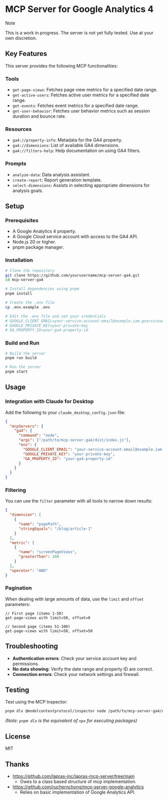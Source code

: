 # MCP Server for Google Analytics 4

>[!NOTE]
>This is a work in progress. The server is not yet fully tested. Use at your own discretion.

## Key Features

This server provides the following MCP functionalities:

### Tools

*   `get-page-views`: Fetches page view metrics for a specified date range.
*   `get-active-users`: Fetches active user metrics for a specified date range.
*   `get-events`: Fetches event metrics for a specified date range.
*   `get-user-behavior`: Fetches user behavior metrics such as session duration and bounce rate.

### Resources

*   `ga4://property-info`: Metadata for the GA4 property.
*   `ga4://dimensions`: List of available GA4 dimensions.
*   `ga4://filters-help`: Help documentation on using GA4 filters.

### Prompts

*   `analyze-data`: Data analysis assistant.
*   `create-report`: Report generation template.
*   `select-dimensions`: Assists in selecting appropriate dimensions for analysis goals.

## Setup

### Prerequisites

*   A Google Analytics 4 property.
*   A Google Cloud service account with access to the GA4 API.
*   Node.js 20 or higher.
*   pnpm package manager.

### Installation

```bash
# Clone the repository
git clone https://github.com/yourusername/mcp-server-ga4.git
cd mcp-server-ga4

# Install dependencies using pnpm
pnpm install

# Create the .env file
cp .env.example .env

# Edit the .env file and set your credentials
# GOOGLE_CLIENT_EMAIL=your-service-account-email@example.iam.gserviceaccount.com
# GOOGLE_PRIVATE_KEY=your-private-key
# GA_PROPERTY_ID=your-ga4-property-id
```

### Build and Run

```bash
# Build the server
pnpm run build

# Run the server
pnpm start
```

## Usage

### Integration with Claude for Desktop

Add the following to your `claude_desktop_config.json` file:

```json
{
  "mcpServers": {
    "ga4": {
      "command": "node",
      "args": ["/path/to/mcp-server-ga4/dist/index.js"],
      "env": {
        "GOOGLE_CLIENT_EMAIL": "your-service-account-email@example.iam.gserviceaccount.com",
        "GOOGLE_PRIVATE_KEY": "your-private-key",
        "GA_PROPERTY_ID": "your-ga4-property-id"
      }
    }
  }
}
```

### Filtering

You can use the `filter` parameter with all tools to narrow down results:

```json
{
  "dimension": [
    {
      "name": "pagePath",
      "stringEquals": "/blog/article-1"
    }
  ],
  "metric": [
    {
      "name": "screenPageViews",
      "greaterThan": 100
    }
  ],
  "operator": "AND"
}
```

### Pagination

When dealing with large amounts of data, use the `limit` and `offset` parameters:

```
// First page (items 1-50)
get-page-views with limit=50, offset=0

// Second page (items 51-100)
get-page-views with limit=50, offset=50
```

## Troubleshooting

*   **Authentication errors**: Check your service account key and permissions.
*   **No data showing**: Verify the date range and property ID are correct.
*   **Connection errors**: Check your network settings and firewall.

## Testing

Test using the MCP Inspector:

```bash
pnpm dlx @modelcontextprotocol/inspector node /path/to/mcp-server-ga4/dist/index.js
```
*(Note: `pnpm dlx` is the equivalent of `npx` for executing packages)*

## License

MIT

## Thanks
- https://github.com/lapras-inc/lapras-mcp-server/tree/main
  - Owes to a class based structure of mcp implementation.
- https://github.com/ruchernchong/mcp-server-google-analytics
  - Relies on basic implementation of Google Analytics API.
